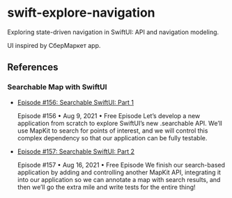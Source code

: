 # swift-explore-navigation

Exploring state-driven navigation in SwiftUI: API and navigation modeling.

UI inspired by СберМаркет app.

## References

### Searchable Map with SwiftUI

- [Episode #156: Searchable SwiftUI: Part 1](https://www.pointfree.co/episodes/ep156-searchable-swiftui-part-1)

    Episode #156 • Aug 9, 2021 • Free Episode
    Let’s develop a new application from scratch to explore SwiftUI’s new .searchable API. We’ll use MapKit to search for points of interest, and we will control this complex dependency so that our application can be fully testable.

- [Episode #157: Searchable SwiftUI: Part 2](https://www.pointfree.co/collections/wwdc/wwdc-2021/ep157-searchable-swiftui-part-2#t85)

    Episode #157 • Aug 16, 2021 • Free Episode
    We finish our search-based application by adding and controlling another MapKit API, integrating it into our application so we can annotate a map with search results, and then we’ll go the extra mile and write tests for the entire thing!
